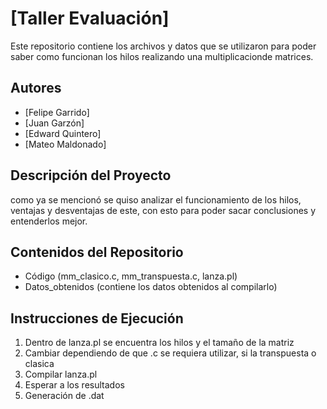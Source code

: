 # [Taller Evaluación]

Este repositorio contiene los archivos y datos que se utilizaron para poder saber como funcionan los hilos realizando una multiplicacionde matrices.

## Autores
- [Felipe Garrido]
- [Juan Garzón]
- [Edward Quintero]
- [Mateo Maldonado]

## Descripción del Proyecto
como ya se mencionó se quiso analizar el funcionamiento de los hilos, ventajas y desventajas de este, con esto para poder sacar conclusiones y entenderlos mejor.

## Contenidos del Repositorio
- Código (mm_clasico.c, mm_transpuesta.c, lanza.pl)
- Datos_obtenidos (contiene los datos obtenidos al compilarlo)

## Instrucciones de Ejecución
1. Dentro de lanza.pl se encuentra los hilos y el tamaño de la matriz
2. Cambiar dependiendo de que .c se requiera utilizar, si la transpuesta o clasica
3. Compilar lanza.pl
4. Esperar a los resultados
5. Generación de .dat

